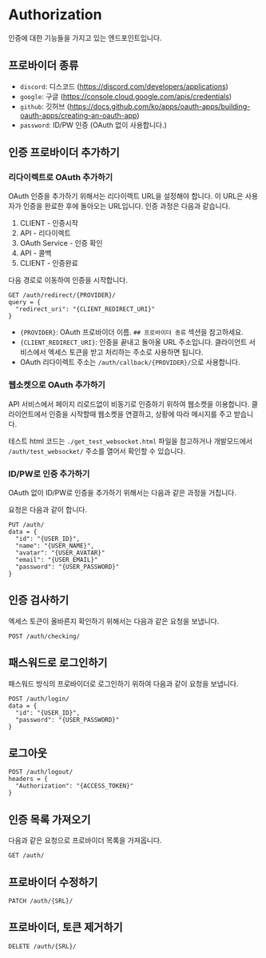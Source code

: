# Authorization

인증에 대한 기능들을 가지고 있는 엔드포인트입니다.

## 프로바이더 종류

- `discord`: 디스코드 (https://discord.com/developers/applications)
- `google`: 구글 (https://console.cloud.google.com/apis/credentials)
- `github`: 깃허브 (https://docs.github.com/ko/apps/oauth-apps/building-oauth-apps/creating-an-oauth-app)
- `password`: ID/PW 인증 (OAuth 없이 사용합니다.)


## 인증 프로바이더 추가하기

### 리다이렉트로 OAuth 추가하기

OAuth 인증을 추가하기 위해서는 리다이렉트 URL을 설정해야 합니다. 이 URL은 사용자가 인증을 완료한 후에 돌아오는 URL입니다.
인증 과정은 다음과 같습니다.

1. CLIENT - 인증시작
2. API - 리다이렉트
3. OAuth Service - 인증 확인
4. API - 콜백
5. CLIENT - 인증완료

다음 경로로 이동하여 인증을 시작합니다.

```
GET /auth/redirect/{PROVIDER}/
query = {
  "redirect_uri": "{CLIENT_REDIRECT_URI}"
}
```

- `{PROVIDER}`: OAuth 프로바이더 이름. `## 프로바이더 종류` 섹션을 참고하세요.
- `{CLIENT_REDIRECT_URI}`: 인증을 끝내고 돌아올 URL 주소입니다. 클라이언트 서비스에서 엑세스 토큰을 받고 처리하는 주소로 사용하면 됩니다.
- OAuth 리다이렉트 주소는 `/auth/callback/{PROVIDER}/`으로 사용합니다.

### 웹소켓으로 OAuth 추가하기

API 서비스에서 페이지 리로드없이 비동기로 인증하기 위하여 웹소켓을 이용합니다.
클라이언트에서 인증을 시작할때 웹소켓을 연결하고, 상황에 따라 메시지를 주고 받습니다.

테스트 html 코드는 `./get_test_websocket.html` 파일을 참고하거나 개발모드에서 `/auth/test_websocket/` 주소를 열어서 확인할 수 있습니다.

### ID/PW로 인증 추가하기

OAuth 없이 ID/PW로 인증을 추가하기 위해서는 다음과 같은 과정을 거칩니다.

요청은 다음과 같이 합니다.

```
PUT /auth/
data = {
  "id": "{USER_ID}",
  "name": "{USER_NAME}",
  "avatar": "{USER_AVATAR}"
  "email": "{USER_EMAIL}"
  "password": "{USER_PASSWORD}"
}
```


## 인증 검사하기

엑세스 토큰이 올바른지 확인하기 위해서는 다음과 같은 요청을 보냅니다.


```
POST /auth/checking/
```


## 패스워드로 로그인하기

패스워드 방식의 프로바이더로 로그인하기 위하여 다음과 같이 요청을 보냅니다.

```
POST /auth/login/
data = {
  "id": "{USER_ID}",
  "password": "{USER_PASSWORD}"
}
```


## 로그아웃

```
POST /auth/logout/
headers = {
  "Authorization": "{ACCESS_TOKEN}"
}
```


## 인증 목록 가져오기

다음과 같은 요청으로 프로바이더 목록을 가져옵니다.

```
GET /auth/
```


## 프로바이더 수정하기

```
PATCH /auth/{SRL}/
```


## 프로바이더, 토큰 제거하기

```
DELETE /auth/{SRL}/
```
